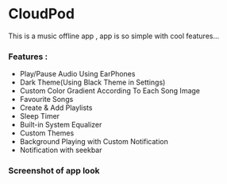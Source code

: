 # CloudPod
This is a music offline app , app is so simple with cool features...

### Features :
- Play/Pause Audio Using EarPhones
- Dark Theme(Using Black Theme in Settings)
- Custom Color Gradient According To Each Song Image
- Favourite Songs
- Create & Add Playlists
- Sleep Timer
- Built-in System Equalizer
- Custom Themes
- Background Playing with Custom Notification
- Notification with seekbar

 ### Screenshot of app look
  
